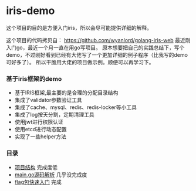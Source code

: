 # iris-demo
这个项目的目的是方便入门iris，所以会尽可能提供详细的解释。


这个项目的代码拷贝自：
https://github.com/wyanlord/golang-iris-web
最近刚入门go，最近一个月一直在用go写项目。
原本想要把自己的实践总结下，写个demo，不过刚好看到已经有大佬写了一个更加详细的例子程序（比我写的demo可好多了）。
所以干脆用大佬的项目做示例。顺便可以再学习下。




### 基于iris框架的demo
+ 基于IRIS框架,最主要的是合理的分配目录结构
+ 集成了validator参数验证工具
+ 集成了cache、mysql、redis、redis-locker等小工具
+ 集成了log按天分割，定期清理工具
+ 使用jwt进行权限认证
+ 使用etcd进行动态配置
+ 实现了一些helper方法

### 目录
+ [项目结构](doc/项目结构.md)  完成度低
+ [main.go源码解析](doc/main.go)  几乎没完成度
+ [flag包快速入门](doc/flag包快速入门.md)  完成






